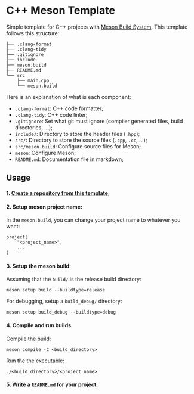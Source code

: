 # C++ Meson Template

Simple template for C++ projects with [Meson Build System](https://mesonbuild.com/). This template follows this structure:

```
├── .clang-format
├── .clang-tidy
├── .gitignore
├── include
├── meson.build
├── README.md
└── src
    ├── main.cpp
    └── meson.build
```

Here is an explanation of what is each component:

- `.clang-format`: C++ code formatter;
- `.clang-tidy`: C++ code linter;
- `.gitignore`: Set what git must ignore (compiler generated files, build directories, ...);
- `include/`: Directory to store the header files (`.hpp`);
- `src/`: Directory to store the source files (`.cpp`, `.cc`, ...);
- `src/meson.build`: Configure source files for Meson;
- `meson`: Configure Meson;
- `README.md`: Documentation file in markdown;

## Usage
#### 1. [Create a repository from this template](https://docs.github.com/en/repositories/creating-and-managing-repositories/creating-a-repository-from-a-template);

#### 2. Setup meson project name:

In the `meson.build`, you can change your project name to whatever you want:

```
project(
    "<project_name>",
    ...
)
```

#### 3. Setup the meson build:

Assuming that the `build/` is the release build directory:

```
meson setup build --buildtype=release
```

For debugging, setup a `build_debug/` directory:

```
meson setup build_debug --buildtype=debug
```

#### 4. Compile and run builds

Compile the build:

```
meson compile -C <build_directory>
```

Run the the executable:

```
./<build_directory>/<project_name>
```

#### 5. Write a `README.md` for your project.
